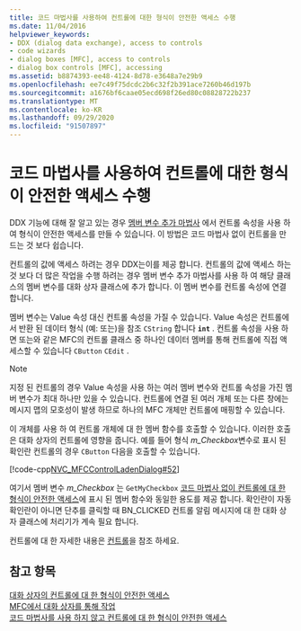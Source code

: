 ```yaml
---
title: 코드 마법사를 사용하여 컨트롤에 대한 형식이 안전한 액세스 수행
ms.date: 11/04/2016
helpviewer_keywords:
- DDX (dialog data exchange), access to controls
- code wizards
- dialog boxes [MFC], access to controls
- dialog box controls [MFC], accessing
ms.assetid: b8874393-ee48-4124-8d78-e3648a7e29b9
ms.openlocfilehash: ee7c49f75dcdc2b6c32f2b391ace7260b46d197b
ms.sourcegitcommit: a1676bf6caae05ecd698f26ed80c08828722b237
ms.translationtype: MT
ms.contentlocale: ko-KR
ms.lasthandoff: 09/29/2020
ms.locfileid: "91507897"
---
```

# <a name="type-safe-access-to-controls-with-code-wizards"></a>코드 마법사를 사용하여 컨트롤에 대한 형식이 안전한 액세스 수행

DDX 기능에 대해 잘 알고 있는 경우 [멤버 변수 추가 마법사](../ide/adding-a-member-variable-visual-cpp.md#add-member-variable-wizard) 에서 컨트롤 속성을 사용 하 여 형식이 안전한 액세스를 만들 수 있습니다. 이 방법은 코드 마법사 없이 컨트롤을 만드는 것 보다 쉽습니다.

컨트롤의 값에 액세스 하려는 경우 DDX는이를 제공 합니다. 컨트롤의 값에 액세스 하는 것 보다 더 많은 작업을 수행 하려는 경우 멤버 변수 추가 마법사를 사용 하 여 해당 클래스의 멤버 변수를 대화 상자 클래스에 추가 합니다. 이 멤버 변수를 컨트롤 속성에 연결 합니다.

멤버 변수는 Value 속성 대신 컨트롤 속성을 가질 수 있습니다. Value 속성은 컨트롤에서 반환 된 데이터 형식 (예: 또는)을 참조 `CString` 합니다 **`int`** . 컨트롤 속성을 사용 하면 또는와 같은 MFC의 컨트롤 클래스 중 하나인 데이터 멤버를 통해 컨트롤에 직접 액세스할 수 있습니다 `CButton` `CEdit` .

> [!NOTE]
> 지정 된 컨트롤의 경우 Value 속성을 사용 하는 여러 멤버 변수와 컨트롤 속성을 가진 멤버 변수가 최대 하나만 있을 수 있습니다. 컨트롤에 연결 된 여러 개체 또는 다른 창에는 메시지 맵의 모호성이 발생 하므로 하나의 MFC 개체만 컨트롤에 매핑할 수 있습니다.

이 개체를 사용 하 여 컨트롤 개체에 대 한 멤버 함수를 호출할 수 있습니다. 이러한 호출은 대화 상자의 컨트롤에 영향을 줍니다. 예를 들어 형식 *m_Checkbox*변수로 표시 된 확인란 컨트롤의 경우 `CButton` 다음을 호출할 수 있습니다.

[!code-cpp[NVC_MFCControlLadenDialog#52](../mfc/codesnippet/cpp/type-safe-access-to-controls-with-code-wizards_1.cpp)]

여기서 멤버 변수 *m_Checkbox* 는 `GetMyCheckbox` [코드 마법사 없이 컨트롤에 대 한 형식이 안전한 액세스](../mfc/type-safe-access-to-controls-without-code-wizards.md)에 표시 된 멤버 함수와 동일한 용도를 제공 합니다. 확인란이 자동 확인란이 아니면 단추를 클릭할 때 BN_CLICKED 컨트롤 알림 메시지에 대 한 대화 상자 클래스에 처리기가 계속 필요 합니다.

컨트롤에 대 한 자세한 내용은 [컨트롤](../mfc/controls-mfc.md)을 참조 하세요.

## <a name="see-also"></a>참고 항목

[대화 상자의 컨트롤에 대 한 형식이 안전한 액세스](../mfc/type-safe-access-to-controls-in-a-dialog-box.md)<br/>
[MFC에서 대화 상자를 통해 작업](../mfc/life-cycle-of-a-dialog-box.md)<br/>
[코드 마법사를 사용 하지 않고 컨트롤에 대 한 형식이 안전한 액세스](../mfc/type-safe-access-to-controls-without-code-wizards.md)
